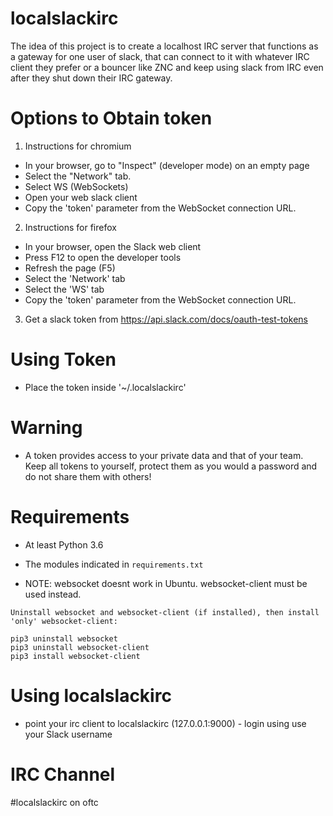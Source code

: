localslackirc
=============

The idea of this project is to create a localhost IRC server that
functions as a gateway for one user of slack, that can connect
to it with whatever IRC client they prefer or a bouncer like
ZNC and keep using slack from IRC even after they shut down
their IRC gateway.


Options to Obtain token
===============

1) Instructions for chromium

* In your browser, go to "Inspect" (developer mode) on an empty page
* Select the "Network" tab.
* Select WS (WebSockets)
* Open your web slack client
* Copy the 'token' parameter from the WebSocket connection URL.

2) Instructions for firefox

* In your browser, open the Slack web client
* Press F12 to open the developer tools
* Refresh the page (F5)
* Select the 'Network' tab
* Select the 'WS' tab
* Copy the 'token' parameter from the WebSocket connection URL.

3) Get a slack token from https://api.slack.com/docs/oauth-test-tokens


Using Token
===========

* Place the token inside '~/.localslackirc'


Warning
===========

* A token provides access to your private data and that of your team. Keep all tokens to yourself, protect them as you would a password and do not share them with others!


Requirements
============

* At least Python 3.6
* The modules indicated in `requirements.txt`

* NOTE: websocket doesnt work in Ubuntu. websocket-client must be used instead.
```
Uninstall websocket and websocket-client (if installed), then install 'only' websocket-client:

pip3 uninstall websocket
pip3 uninstall websocket-client
pip3 install websocket-client
```


Using localslackirc
===========

* point your irc client to localslackirc (127.0.0.1:9000) - login using use your Slack username 

IRC Channel
===========

#localslackirc on oftc
